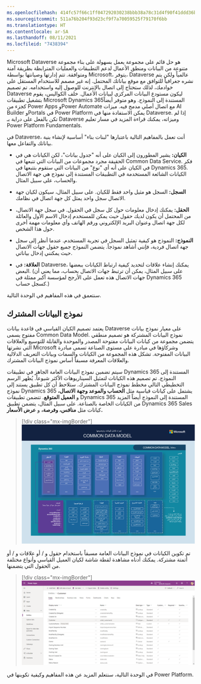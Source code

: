 ```yaml
---
ms.openlocfilehash: 414fc57f66c1ff047292030238bbb38a78c31d4f90f41ddd36b9bb13ec647b8e
ms.sourcegitcommit: 511a76b204f93d23cf9f7a70059525f79170f6bb
ms.translationtype: HT
ms.contentlocale: ar-SA
ms.lasthandoff: 08/11/2021
ms.locfileid: "7438394"
---
```

Microsoft Dataverse هو حل قائم على مجموعة يعمل بسهولة على بناء مجموعة متنوعة من البيانات ومنطق الأعمال لدعم التطبيقات والعمليات المترابطة بطريقة آمنة ومتوافقة. تتم إدارتها وصيانتها بواسطة Microsoft، يتوفر، Dataverse عالمياً ولكن يتم نشره جغرافياً للتوافق مع موقع بياناتك المحتمل. إنه غير مصمم للاستخدام المستقل على خوادمك، لذلك ستحتاج إلى اتصال بالإنترنت للوصول إليه واستخدامه.
تم تصميم Dataverse ليكون مستودع البيانات المركزي لبيانات الأعمال. خلف الكواليس، يقوم بتشغيل تطبيقات Microsoft Dynamics 365المستندة إلى النموذج. وهو متوفر أيضاً كجزء من Power Apps وPower Automate مع اتصال أصلي مدمج فيه. ميزات AI Builder وPortals في Power Platform يمكن الاستفادة منها في Dataverse. إذا لم تكن بالفعل على دراية بـ Dataverse وميزاته، يمكنك قراءة المزيد في مسار تعليم Power Platform Fundamentals.

في Dataverse، أنت تعمل بالمفاهيم التالية باعتبارها "لبنات بناء" أساسية لإنشاء بنية بياناتك والتفاعل معها.

-   **الكيان:** يشير المطورون إلى الكيان على أنه "جدول بيانات"، لكن الكيانات هي في الحقيقة مجرد مجموعات من البيانات التي تتبعها في Common Data Service. فكر في الكيان على أنه أي "نوع" من البيانات التي ستقوم بتتبعها في Dynamics
    365. الكيانات الشائعة المستخدمة في التطبيقات المستندة إلى نموذج هي جهة الاتصال والحساب، على سبيل المثال.

-   **السجل:** السجل هو مثيل واحد فقط للكيان. على سبيل المثال، سيكون لكيان جهة الاتصال سجل واحد يمثل كل جهة اتصال في نظامك.

-   **الحقل:** يمكنك إدخال معلومات حول كل سجل في الحقول. في سجل جهة الاتصال، من المحتمل أن يكون لديك حقول حيث يمكن للمستخدم إدخال الاسم الأول والعائلة لكل جهة اتصال وعنوان البريد الإلكتروني ورقم الهاتف وأي معلومات مهمة أخرى حول هذا الشخص.

-   **النموذج:** النموذج هو كيفية تمثيل السجل في تجربة المستخدم. عندما أنظر إلى سجل جهة اتصال فردية، فإنني أشاهد نموذجاً. يتضمن النموذج جميع حقول جهات الاتصال حيث يمكنني إدخال بياناتي.

-   **العلاقة:** في Dataverse، يمكنك إنشاء علاقات لتحديد كيفية ارتباط الكيانات ببعضها البعض. (على سبيل المثال، يمكن أن ترتبط جهات الاتصال بحساب، مما يعني أن جهات الاتصال هذه تعمل على الأرجح لمؤسسة أكبر ممثلة في Dynamics 365 كسجل حساب.)
 
 سنتعمق في هذه المفاهيم في الوحدة التالية.

 نموذج البيانات المشترك
---------------------

يعتمد تصميم الكيان القياسي في قاعدة بيانات Dataverse على معيار نموذج بيانات مفتوح يسمى Common Data Model. نموذج البيانات المشتركة هو تصميم منطقي يتضمن مجموعة من كيانات البيانات مفتوحة المصدر والموحدة والقابلة للتوسيع والعلاقات التي نشرتها Microsoft وشركاؤها في مبادرة على مستوى الصناعة تسمى مبادرة البيانات المفتوحة. تشكل هذه المجموعة من الكيانات والسمات وبيانات التعريف الدلالية والعلاقات المعرفة مسبقاً أساس نموذج البيانات المشترك.

سيتم تضمين نموذج البيانات العامة الجاهز في تطبيقات Dynamics 365 المستندة إلى النموذج. تم تصميم هذه الكيانات لتمثيل السيناريوهات الأكثر شيوعاً. يُظهر الرسم التخطيطي التالي مخطط نموذج البيانات المشترك. ستلاحظ أن كل تطبيق يستند إلى نموذج Dynamics 365 يشتمل على كيانات قياسية مثل **الحساب والموعد وجهة الاتصال،** و **العميل المتوقع**. تتضمن تطبيقات Dynamics 365 المستندة إلى النموذج أيضاً المزيد من الكيانات الخاصة بالصناعة. على سبيل المثال، يتضمن تطبيق Dynamics 365 Sales كيانات مثل **منافس، وفرصة،** و **عرض الأسعار.**

> [!div class="mx-imgBorder"]
> ![مخطط نموذج البيانات المشترك](../media/m2-model-diagram.png)

تم تكوين الكيانات في نموذج البيانات العامة مسبقاً باستخدام حقول و / أو علاقات و / أو أتمتة مشتركة. يمكنك أدناه مشاهدة لقطة شاشة لكيان العميل القياسي وأنواع مختلفة من الحقول التي يتضمنها.

> [!div class="mx-imgBorder"]
> ![كيان العميل والحقول](../media/m2-customer-fields.png)

في الوحدة التالية، سنتعلم المزيد عن هذه المفاهيم وكيفية تكوينها في Power Platform.

